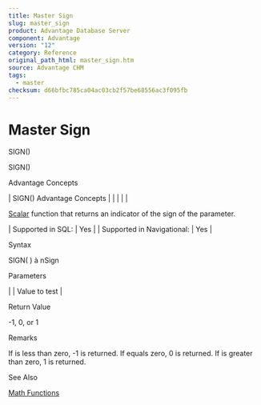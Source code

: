 ```yaml
---
title: Master Sign
slug: master_sign
product: Advantage Database Server
component: Advantage
version: "12"
category: Reference
original_path_html: master_sign.htm
source: Advantage CHM
tags:
  - master
checksum: d66bfbc785ca04ac03cb2f57be68556ac3f095fb
---
```


# Master Sign

SIGN()

SIGN()

Advantage Concepts

| SIGN()  Advantage Concepts |  |  |  |  |

[Scalar](master_supported_scalar_functions.md) function that returns an indicator of the sign of the parameter.

| Supported in SQL: | Yes |
| Supported in Navigational: | Yes |

Syntax

SIGN( <nValue> ) à nSign

Parameters

| <nValue> | Value to test |

Return Value

-1, 0, or 1

Remarks

If <nValue> is less than zero, -1 is returned. If <nValue> equals zero, 0 is returned. If <nValue> is greater than zero, 1 is returned.

See Also

[Math Functions](master_math_functions.md)
